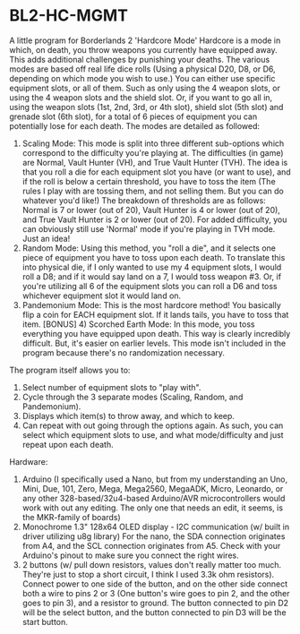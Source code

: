 # BL2-HC-MGMT
A little program for Borderlands 2 'Hardcore Mode'
Hardcore is a mode in which, on death, you throw weapons you currently have equipped away. This adds additional challenges by punishing your deaths. The various modes are based off real life dice rolls (Using a physical D20, D8, or D6, depending on which mode you wish to use.) You can either use specific equipment slots, or all of them. Such as only using the 4 weapon slots, or using the 4 weapon slots and the shield slot. Or, if you want to go all in, using the weapon slots (1st, 2nd, 3rd, or 4th slot), shield slot (5th slot) and grenade slot (6th slot), for a total of 6 pieces of equipment you can potentially lose for each death. The modes are detailed as followed:

1) Scaling Mode: This mode is split into three different sub-options which correspond to the difficulty you're playing at. The difficulties (in game) are Normal, Vault Hunter (VH), and True Vault Hunter (TVH). The idea is that you roll a die for each equipment slot you have (or want to use), and if the roll is below a certain threshold, you have to toss the item (The rules I play with are tossing them, and not selling them. But you can do whatever you'd like!) The breakdown of thresholds are as follows: Normal is 7 or lower (out of 20), Vault Hunter is 4 or lower (out of 20), and True Vault Hunter is 2 or lower (out of 20). For added difficulty, you can obviously still use 'Normal' mode if you're playing in TVH mode. Just an idea!
2) Random Mode: Using this method, you "roll a die", and it selects one piece of equipment you have to toss upon each death. To translate this into physical die, if I only wanted to use my 4 equipment slots, I would roll a D8; and if it would say land on a 7, I would toss weapon #3. Or, if you're utilizing all 6 of the equipment slots you can roll a D6 and toss whichever equipment slot it would land on.
3) Pandemonium Mode: This is the most hardcore method! You basically flip a coin for EACH equipment slot. If it lands tails, you have to toss that item.
[BONUS] 4) Scorched Earth Mode: In this mode, you toss everything you have equipped upon death. This way is clearly incredibly difficult. But, it's easier on earlier levels. This mode isn't included in the program because there's no randomization necessary.

The program itself allows you to: 

1) Select number of equipment slots to "play with". 
2) Cycle through the 3 separate modes (Scaling, Random, and Pandemonium).
3) Displays which item(s) to throw away, and which to keep. 
4) Can repeat with out going through the options again. As such, you can select which equipment slots to use, and what mode/difficulty and just repeat upon each death.

Hardware:
1) Arduino (I specifically used a Nano, but from my understanding an Uno, Mini, Due, 101, Zero, Mega, Mega2560, MegaADK, Micro, Leonardo, or any other 328-based/32u4-based Arduino/AVR microcontrollers would work with out any editing. The only one that needs an edit, it seems, is the MKR-family of boards)
2) Monochrome 1.3" 128x64 OLED display - I2C communication (w/ built in driver utilizing u8g library) For the nano, the SDA connection originates from A4, and the SCL connection originates from A5. Check with your Arduino's pinout to make sure you connect the right wires.
3) 2 buttons (w/ pull down resistors, values don't really matter too much. They're just to stop a short circuit, I think I used 3.3k ohm resistors). Connect power to one side of the button, and on the other side connect both a wire to pins 2 or 3 (One button's wire goes to pin 2, and the other goes to pin 3), and a resistor to ground. The button connected to pin D2 will be the select button, and the button connected to pin D3 will be the start button.
